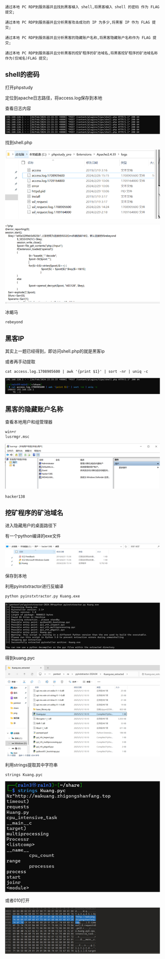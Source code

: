 ```
通过本地 PC RDP到服务器并且找到黑客植入 shell,将黑客植入 shell 的密码 作为 FLAG 提交;

通过本地 PC RDP到服务器并且分析黑客攻击成功的 IP 为多少,将黑客 IP 作为 FLAG 提交;

通过本地 PC RDP到服务器并且分析黑客的隐藏账户名称,将黑客隐藏账户名称作为 FLAG 提交;

通过本地 PC RDP到服务器并且分析黑客的挖矿程序的矿池域名,将黑客挖矿程序的矿池域名称作为(仅域名)FLAG 提交;
```



## shell的密码

打开phpstudy

定位到apache日志路径，将access.log保存到本地

查看日志内容

![image-20250512094927767](./assets/image-20250512094927767.png)

找到shell.php

![image-20250512095504118](./assets/image-20250512095504118.png)

![image-20250512095517039](./assets/image-20250512095517039.png)

冰蝎马

```
rebeyond
```



## 黑客IP

其实上一题已经得到，即访问shell.php的就是黑客ip

或者再手动提取

```
cat access.log.1708905600 | awk '{print $1}' | sort -nr | uniq -c
```

![image-20250512095649752](./assets/image-20250512095649752.png)



## 黑客的隐藏账户名称

查看本地用户和组管理器

```
win+r
lusrmgr.msc
```

![image-20250512095804215](./assets/image-20250512095804215.png)

```
hacker138
```



## 挖矿程序的矿池域名

进入隐藏用户的桌面路径下

有一个python编译的exe文件

![image-20250512100411760](./assets/image-20250512100411760.png)

保存到本地

利用pyinstxtractor进行反编译

```
python pyinstxtractor.py Kuang.exe
```

![image-20250512101200159](./assets/image-20250512101200159.png)

得到kuang.pyc

![image-20250512101219042](./assets/image-20250512101219042.png)

利用strings提取其中字符串

```
strings Kuang.pyc
```

![image-20250512101310344](./assets/image-20250512101310344.png)



或者010打开

![image-20250512101327490](./assets/image-20250512101327490.png)
